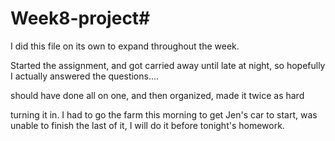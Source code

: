 # Week8-project#
I did this file on its own to expand throughout the week.

Started the assignment, and got carried away until late at night, so hopefully I actually answered the questions....

should have done all on one, and then organized, made it twice as hard


turning it in.  I had to go the farm this morning to get Jen's car to start, was unable to finish the last of it, I will do it before tonight's homework.
